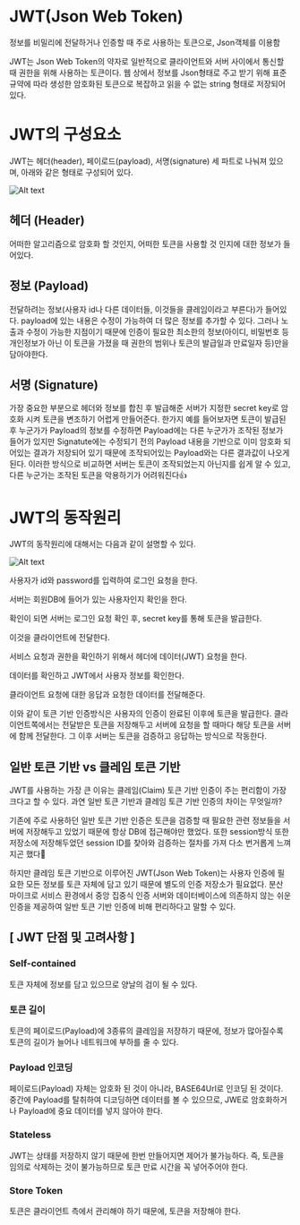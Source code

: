 # JWT(Json Web Token)
정보를 비밀리에 전달하거나 인증할 때 주로 사용하는 토큰으로, Json객체를 이용함

JWT는 Json Web Token의 약자로 일반적으로 클라이언트와 서버 사이에서 통신할 때 권한을 위해 사용하는 토큰이다. 웹 상에서 정보를 Json형태로 주고 받기 위해 표준규약에 따라 생성한 암호화된 토큰으로 복잡하고 읽을 수 없는 string 형태로 저장되어있다.




# JWT의 구성요소
JWT는 헤더(header), 페이로드(payload), 서명(signature) 세 파트로 나눠져 있으며, 아래와 같은 형태로 구성되어 있다.

![Alt text](https://velog.velcdn.com/images/hahan/post/b41e147b-69d0-41ad-9f23-5e1ab8ec35ce/image.png)

## 헤더 (Header)
어떠한 알고리즘으로 암호화 할 것인지, 어떠한 토큰을 사용할 것 인지에 대한 정보가 들어있다.
## 정보 (Payload)
전달하려는 정보(사용자 id나 다른 데이터들, 이것들을 클레임이라고 부른다)가 들어있다.
payload에 있는 내용은 수정이 가능하여 더 많은 정보를 추가할 수 있다. 그러나 노출과 수정이 가능한 지점이기 때문에 인증이 필요한 최소한의 정보(아이디, 비밀번호 등 개인정보가 아닌 이 토큰을 가졌을 때 권한의 범위나 토큰의 발급일과 만료일자 등)만을 담아야한다.
## 서명 (Signature)
가장 중요한 부분으로 헤더와 정보를 합친 후 발급해준 서버가 지정한 secret key로 암호화 시켜 토큰을 변조하기 어렵게 만들어준다.
한가지 예를 들어보자면 토큰이 발급된 후 누군가가 Payload의 정보를 수정하면 Payload에는 다른 누군가가 조작된 정보가 들어가 있지만 Signatute에는 수정되기 전의 Payload 내용을 기반으로 이미 암호화 되어있는 결과가 저장되어 있기 때문에 조작되어있는 Payload와는 다른 결과값이 나오게 된다.
이러한 방식으로 비교하면 서버는 토큰이 조작되었는지 아닌지를 쉽게 알 수 있고, 다른 누군가는 조작된 토큰을 악용하기가 어려워진다👍



# JWT의 동작원리
JWT의 동작원리에 대해서는 다음과 같이 설명할 수 있다.

![Alt text](https://velog.velcdn.com/images/hahan/post/a2b9ade7-1812-47fc-a07f-f1f00ff5f28d/image.png)

사용자가 id와 password를 입력하여 로그인 요청을 한다.

서버는 회원DB에 들어가 있는 사용자인지 확인을 한다.

확인이 되면 서버는 로그인 요청 확인 후, secret key를 통해 토큰을 발급한다.

이것을 클라이언트에 전달한다.

서비스 요청과 권한을 확인하기 위해서 헤더에 데이터(JWT) 요청을 한다.

데이터를 확인하고 JWT에서 사용자 정보를 확인한다.

클라이언트 요청에 대한 응답과 요청한 데이터를 전달해준다.


이와 같이 토큰 기반 인증방식은 사용자의 인증이 완료된 이후에 토큰을 발급한다. 클라이언트쪽에서는 전달받은 토큰을 저장해두고 서버에 요청을 할 때마다 해당 토큰을 서버에 함께 전달한다. 그 이후 서버는 토큰을 검증하고 응답하는 방식으로 작동한다.



## 일반 토큰 기반 vs 클레임 토큰 기반
JWT를 사용하는 가장 큰 이유는 클레임(Claim) 토큰 기반 인증이 주는 편리함이 가장 크다고 할 수 있다. 과연 일반 토큰 기반과 클레임 토큰 기반 인증의 차이는 무엇일까?

기존에 주로 사용하던 일반 토큰 기반 인증은 토큰을 검증할 때 필요한 관련 정보들을 서버에 저장해두고 있었기 때문에 항상 DB에 접근해야만 했었다. 또한 session방식 또한 저장소에 저장해두었던 session ID를 찾아와 검증하는 절차를 가져 다소 번거롭게 느껴지곤 했다🤣

하지만 클레임 토큰 기반으로 이루어진 JWT(Json Web Token)는 사용자 인증에 필요한 모든 정보를 토큰 자체에 담고 있기 때문에 별도의 인증 저장소가 필요없다. 분산 마이크로 서비스 환경에서 중앙 집중식 인증 서버와 데이터베이스에 의존하지 않는 쉬운 인증을 제공하여 일반 토큰 기반 인증에 비해 편리하다고 말할 수 있다.



## [ JWT 단점 및 고려사항 ]
### Self-contained
토큰 자체에 정보를 담고 있으므로 양날의 검이 될 수 있다. 
### 토큰 길이
토큰의 페이로드(Payload)에 3종류의 클레임을 저장하기 때문에, 정보가 많아질수록 토큰의 길이가 늘어나 네트워크에 부하를 줄 수 있다. 
### Payload 인코딩
페이로드(Payload) 자체는 암호화 된 것이 아니라, BASE64Url로 인코딩 된 것이다. 중간에 Payload를 탈취하여 디코딩하면 데이터를 볼 수 있으므로, JWE로 암호화하거나 Payload에 중요 데이터를 넣지 않아야 한다. 
### Stateless
JWT는 상태를 저장하지 않기 때문에 한번 만들어지면 제어가 불가능하다. 즉, 토큰을 임의로 삭제하는 것이 불가능하므로 토큰 만료 시간을 꼭 넣어주어야 한다. 
### Store Token
토큰은 클라이언트 측에서 관리해야 하기 때문에, 토큰을 저장해야 한다.
 

 

 